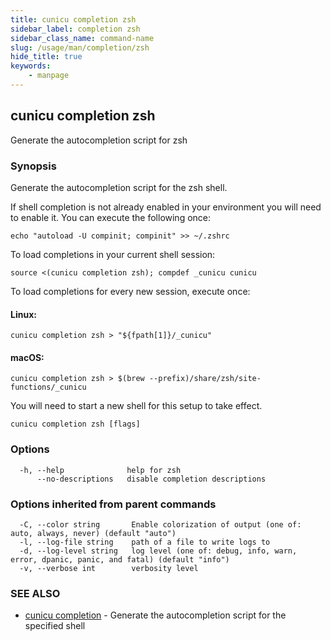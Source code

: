 ```yaml
---
title: cunicu completion zsh
sidebar_label: completion zsh
sidebar_class_name: command-name
slug: /usage/man/completion/zsh
hide_title: true
keywords:
    - manpage
---
```


## cunicu completion zsh

Generate the autocompletion script for zsh

### Synopsis

Generate the autocompletion script for the zsh shell.

If shell completion is not already enabled in your environment you will need
to enable it.  You can execute the following once:

	echo "autoload -U compinit; compinit" >> ~/.zshrc

To load completions in your current shell session:

	source <(cunicu completion zsh); compdef _cunicu cunicu

To load completions for every new session, execute once:

#### Linux:

	cunicu completion zsh > "${fpath[1]}/_cunicu"

#### macOS:

	cunicu completion zsh > $(brew --prefix)/share/zsh/site-functions/_cunicu

You will need to start a new shell for this setup to take effect.


```
cunicu completion zsh [flags]
```

### Options

```
  -h, --help              help for zsh
      --no-descriptions   disable completion descriptions
```

### Options inherited from parent commands

```
  -C, --color string       Enable colorization of output (one of: auto, always, never) (default "auto")
  -l, --log-file string    path of a file to write logs to
  -d, --log-level string   log level (one of: debug, info, warn, error, dpanic, panic, and fatal) (default "info")
  -v, --verbose int        verbosity level
```

### SEE ALSO

* [cunicu completion](cunicu_completion.md)	 - Generate the autocompletion script for the specified shell

